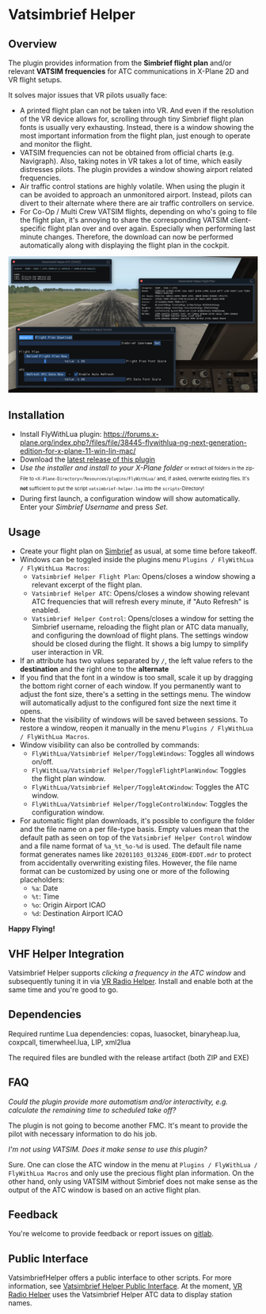 # Vatsimbrief Helper

## Overview

The plugin provides information from the **Simbrief flight plan** and/or relevant **VATSIM frequencies** for ATC communications in X-Plane 2D and VR flight setups.

It solves major issues that VR pilots usually face:

* A printed flight plan can not be taken into VR. And even if the resolution of the VR device allows for, scrolling through tiny Simbrief flight plan fonts is usually very exhausting. Instead, there is a window showing the most important information from the flight plan, just enough to operate and monitor the flight.
* VATSIM frequencies can not be obtained from official charts (e.g. Navigraph). Also, taking notes in VR takes a lot of time, which easily distresses pilots. The plugin provides a window showing airport related frequencies.
* Air traffic control stations are highly volatile. When using the plugin it can be avoided to approach an unmonitored airport. Instead, pilots can divert to their alternate where there are air traffic controllers on service.
* For Co-Op / Multi Crew VATSIM flights, depending on who's going to file the flight plan, it's annoying to share the corresponding VATSIM client-specific flight plan over and over again. Especially when performing last minute changes. Therefore, the download can now be performed automatically along with displaying the flight plan in the cockpit.

![All windows](screenshots/overview.png "All windows")

## Installation

* Install FlyWithLua plugin: https://forums.x-plane.org/index.php?/files/file/38445-flywithlua-ng-next-generation-edition-for-x-plane-11-win-lin-mac/
* Download the [latest release of this plugin](https://github.com/RedXi/vatsimbrief-helper/releases/latest)
* _Use the installer and install to your X-Plane folder_ <sub><sup>or extract *all* folders in the zip-File to `<X-Plane-Directory>/Resources/plugins/FlyWithLua/` and, if asked, overwrite existing files. It's **not** sufficient to put the script `vatsimbrief-helper.lua` into the `scripts`-Directory!</sup></sub>
* During first launch, a configuration window will show automatically. Enter your *Simbrief Username* and press *Set*.

## Usage

* Create your flight plan on [Simbrief](https://www.simbrief.com/) as usual, at some time before takeoff.
* Windows can be toggled inside the plugins menu `Plugins / FlyWithLua / FlyWithLua Macros`:
  * `Vatsimbrief Helper Flight Plan`: Opens/closes a window showing a relevant excerpt of the flight plan.
  * `Vatsimbrief Helper ATC`: Opens/closes a window showing relevant ATC frequencies that will refresh every minute, if "Auto Refresh" is enabled.
  * `Vatsimbrief Helper Control`: Opens/closes a window for setting the Simbrief username, reloading the flight plan or ATC data manually, and configuring the download of flight plans. The settings window should be closed during the flight. It shows a big lumpy to simplify user interaction in VR.
* If an attribute has two values separated by `/`, the left value refers to the **destination** and the right one to the **alternate**
* If you find that the font in a window is too small, scale it up by dragging the bottom right corner of each window. If you permanently want to adjust the font size, there's a setting in the settings menu. The window will automatically adjust to the configured font size the next time it opens.
* Note that the visibility of windows will be saved between sessions. To restore a window, reopen it manually in the menu `Plugins / FlyWithLua / FlyWithLua Macros`.
* Window visibility can also be controlled by commands:
  + `FlyWithLua/Vatsimbrief Helper/ToggleWindows`: Toggles all windows on/off.
  + `FlyWithLua/Vatsimbrief Helper/ToggleFlightPlanWindow`: Toggles the flight plan window.
  + `FlyWithLua/Vatsimbrief Helper/ToggleAtcWindow`: Toggles the ATC window.
  + `FlyWithLua/Vatsimbrief Helper/ToggleControlWindow`: Toggles the configuration window.
* For automatic flight plan downloads, it's possible to configure the folder and the file name on a per file-type basis. Empty values mean that the default path as seen on top of the `Vatsimbrief Helper Control` window and a file name format of `%a_%t_%o-%d` is used. The default file name format generates names like `20201103_013246_EDDM-EDDT.mdr` to protect from accidentally overwriting existing files. However, the file name format can be customized by using one or more of the following placeholders:
  + `%a`: Date
  + `%t`: Time
  + `%o`: Origin Airport ICAO
  + `%d`: Destination Airport ICAO

**Happy Flying!**

## VHF Helper Integration
Vatsimbrief Helper supports _clicking a frequency in the ATC window_ and subsequently tuning it in via [VR Radio Helper](https://github.com/VerticalLongboard/xplane-vhf-helper/). Install and enable both at the same time and you're good to go.

## Dependencies

Required runtime Lua dependencies: copas, luasocket, binaryheap.lua, coxpcall, timerwheel.lua, LIP, xml2lua

The required files are bundled with the release artifact (both ZIP and EXE)

## FAQ

*Could the plugin provide more automatism and/or interactivity, e.g. calculate the remaining time to scheduled take off?*

The plugin is not going to become another FMC. It's meant to provide the pilot with necessary information to do his job.

*I'm not using VATSIM. Does it make sense to use this plugin?*

Sure. One can close the ATC window in the menu at `Plugins / FlyWithLua / FlyWithLua Macros` and only use the precious flight plan information. On the other hand, only using VATSIM without Simbrief does not make sense as the output of the ATC window is based on an active flight plan.

## Feedback

You're welcome to provide feedback or report issues on [gitlab](https://github.com/RedXi/vatsimbrief-helper).

## Public Interface

VatsimbriefHelper offers a public interface to other scripts. For more information, see [Vatsimbrief Helper Public Interface](PUBLIC-INTERFACE.md). At the moment, [VR Radio Helper](https://github.com/VerticalLongboard/xplane-vhf-helper/) uses the Vatsimbrief Helper ATC data to display station names.